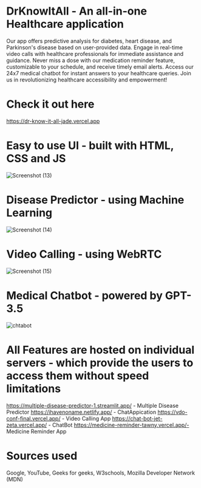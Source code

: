 # DrKnowItAll - An all-in-one Healthcare application

Our app offers predictive analysis for diabetes, heart disease, and Parkinson's disease based on user-provided data. Engage in real-time video calls with healthcare professionals for immediate assistance and guidance. Never miss a dose with our medication reminder feature, customizable to your schedule, and receive timely email alerts. Access our 24x7 medical chatbot for instant answers to your healthcare queries. Join us in revolutionizing healthcare accessibility and empowerment!

# Check it out here 
https://dr-know-it-all-jade.vercel.app

# Easy to use UI - built with HTML, CSS and JS
![Screenshot (13)](https://github.com/JuniorDevs27/Team_noobs/assets/161307337/b638d2e8-32bc-43c0-9c50-51d0ed76a127)

# Disease Predictor - using Machine Learning
![Screenshot (14)](https://github.com/JuniorDevs27/Team_noobs/assets/161307337/5bf0e7e5-d178-4f98-ac77-808cb81a5de6)

# Video Calling - using WebRTC
![Screenshot (15)](https://github.com/JuniorDevs27/Team_noobs/assets/161307337/f5425634-acbe-4372-97ba-9b6903e3d098)

# Medical Chatbot - powered by GPT-3.5
![chtabot](https://github.com/JuniorDevs27/Team_noobs/assets/161307337/97afaee1-f275-4118-8eb6-9c5054a3bee0)


# All Features are hosted on individual servers - which provide the users to access them without speed limitations

https://multiple-disease-predictor-1.streamlit.app/ - Multiple Disease Predictor
https://ihavenoname.netlify.app/ - ChatAppication
https://vdo-conf-final.vercel.app/ - Video Calling App
https://chat-bot-jet-zeta.vercel.app/ - ChatBot
https://medicine-reminder-tawny.vercel.app/- Medicine Reminder App

# Sources used
Google, YouTube, Geeks for geeks, W3schools, Mozilla Developer Network (MDN) 

